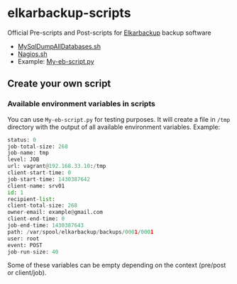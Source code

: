 elkarbackup-scripts
===================

Official Pre-scripts and Post-scripts for [Elkarbackup](http://github.com/elkarbackup/elkarbackup) backup software

  * [MySqlDumpAllDatabases.sh](https://github.com/elkarbackup/elkarbackup-scripts/blob/master/MySqlDumpAllDatabases/README.md)
  * [Nagios.sh](https://github.com/elkarbackup/elkarbackup-scripts/blob/master/Nagios/README.md)
  * Example: [My-eb-script.py](https://github.com/elkarbackup/elkarbackup-scripts/blob/master/Examples/Python/README.md)


## Create your own script
### Available environment variables in scripts

You can use `My-eb-script.py` for testing purposes. It will create a file in `/tmp` directory with the output of all available environment variables. Example:

```py
status: 0
job-total-size: 268
job-name: tmp
level: JOB
url: vagrant@192.168.33.10:/tmp
client-start-time: 0
job-start-time: 1430387642
client-name: srv01
id: 1
recipient-list: 
client-total-size: 268
owner-email: example@gmail.com
client-end-time: 0
job-end-time: 1430387643
path: /var/spool/elkarbackup/backups/0001/0001
user: root
event: POST
job-run-size: 40
```

Some of these variables can be empty depending on the context (pre/post or client/job).
